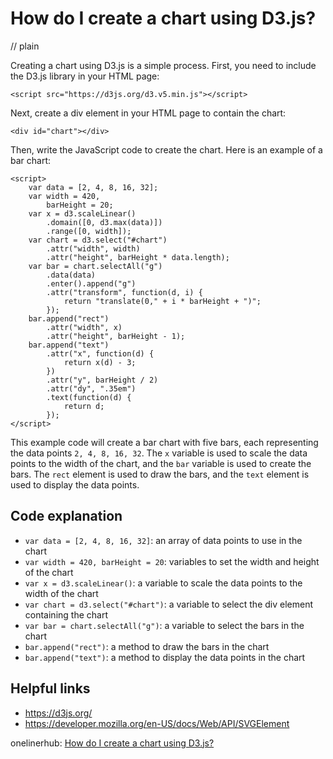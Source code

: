 # How do I create a chart using D3.js?
// plain

Creating a chart using D3.js is a simple process. First, you need to include the D3.js library in your HTML page:

```<script src="https://d3js.org/d3.v5.min.js"></script>```

Next, create a div element in your HTML page to contain the chart:

```<div id="chart"></div>```

Then, write the JavaScript code to create the chart. Here is an example of a bar chart:

```
<script>
    var data = [2, 4, 8, 16, 32];
    var width = 420,
        barHeight = 20;
    var x = d3.scaleLinear()
        .domain([0, d3.max(data)])
        .range([0, width]);
    var chart = d3.select("#chart")
        .attr("width", width)
        .attr("height", barHeight * data.length);
    var bar = chart.selectAll("g")
        .data(data)
        .enter().append("g")
        .attr("transform", function(d, i) {
            return "translate(0," + i * barHeight + ")";
        });
    bar.append("rect")
        .attr("width", x)
        .attr("height", barHeight - 1);
    bar.append("text")
        .attr("x", function(d) {
            return x(d) - 3;
        })
        .attr("y", barHeight / 2)
        .attr("dy", ".35em")
        .text(function(d) {
            return d;
        });
</script>
```

This example code will create a bar chart with five bars, each representing the data points `2, 4, 8, 16, 32`. The `x` variable is used to scale the data points to the width of the chart, and the `bar` variable is used to create the bars. The `rect` element is used to draw the bars, and the `text` element is used to display the data points.

## Code explanation

- `var data = [2, 4, 8, 16, 32]`: an array of data points to use in the chart
- `var width = 420, barHeight = 20`: variables to set the width and height of the chart
- `var x = d3.scaleLinear()`: a variable to scale the data points to the width of the chart
- `var chart = d3.select("#chart")`: a variable to select the div element containing the chart
- `var bar = chart.selectAll("g")`: a variable to select the bars in the chart
- `bar.append("rect")`: a method to draw the bars in the chart
- `bar.append("text")`: a method to display the data points in the chart

## Helpful links
- https://d3js.org/
- https://developer.mozilla.org/en-US/docs/Web/API/SVGElement

onelinerhub: [How do I create a chart using D3.js?](https://onelinerhub.com/javascript-d3/how-do-i-create-a-chart-using-d--js)